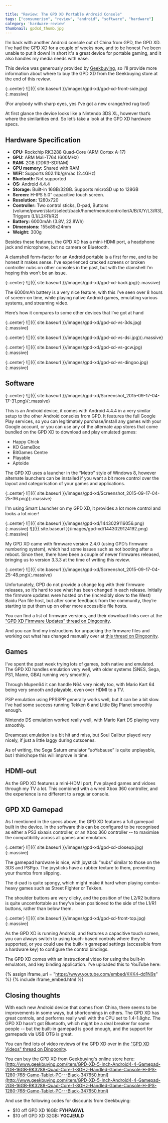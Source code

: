 ```yaml
---

title: "Review: The GPD XD Portable Android Console"
tags: ["consumerism", "review", "android", "software", "hardware"]
category: 'hardware-review'
thumbnail: gpdxd_thumb.jpg
---
```


I’m back with another Android console out of China from GPD, the GPD XD. I've had the GPD XD for a couple of weeks now, and to be honest I've been unable to put it down! In short it's a great device for portable gaming, and it also handles my media needs with ease.

This device was generously provided by [Geekbuying](http://www.geekbuying.com/), so I'll provide more information about where to buy the GPD XD from the Geekbuying store at the end of this review.

<!-- more -->

{:.center}
![]({{ site.baseurl }}/images/gpd-xd/gpd-xd-front-side.jpg){:.massive}

(For anybody with sharp eyes, yes I've got a new orange/red rug too!)

At first glance the device looks like a Nintendo 3DS XL, however that’s where the similarities end. So let’s take a look at the GPD XD hardware specs.

## Hardware Specification

- **CPU:** Rockchip RK3288 Quad-Core (ARM Cortex A-17)
- **GPU:** ARM Mali-T764 (600MHz)
- **RAM:** 2GB (DDR3-SDRAM)
- **GPU memory:** Shared with RAM
- **WIFI:** Supports 802.11b/g/n/ac (2.4GHz)
- **Bluetooth:** Not supported
- **OS:** Android 4.4.4
- **Storage:** Built-in 16GB/32GB. Supports microSD up to 128GB
- **Screen:** H-IPS 5.0” capacitive touch screen.
- **Resolution:** 1280x720
- **Controller:** Two control sticks, D-pad, Buttons (volume/power/start/select/back/home/menu/controller/A/B/X/Y/L3/R3), Triggers (L1/L2/R1/R2)
- **Battery:** 6000mAh (3.8V, 22.8Wh)
- **Dimensions:** 155x89x24mm
- **Weight:** 300g

Besides these features, the GPD XD has a mini-HDMI port, a headphone jack and microphone, but no camera or Bluetooth.

A clamshell form-factor for an Android portable is a first for me, and to be honest it makes sense. I’ve experienced cracked screens or broken controller nubs on other consoles in the past, but with the clamshell I’m hoping this won’t be an issue.

{:.center}
![]({{ site.baseurl }}/images/gpd-xd/gpd-xd-back.jpg){:.massive}

The 6000mAh battery is a very nice feature, with this I’ve seen over 8 hours of screen-on time, while playing native Android games, emulating various systems, and streaming video.

Here’s how it compares to some other devices that I’ve got at hand


{:.center}
![]({{ site.baseurl }}/images/gpd-xd/gpd-xd-vs-3ds.jpg){:.massive}

{:.center}
![]({{ site.baseurl }}/images/gpd-xd/gpd-xd-vs-dsi.jpg){:.massive}

{:.center}
![]({{ site.baseurl }}/images/gpd-xd/gpd-xd-vs-gcw.jpg){:.massive}

{:.center}
![]({{ site.baseurl }}/images/gpd-xd/gpd-xd-vs-dingoo.jpg){:.massive}


## Software

{:.center}
![]({{ site.baseurl }}/images/gpd-xd/Screenshot_2015-09-17-04-17-31.png){:.massive}

This is an Android device, it comes with Android 4.4.4 in a very similar setup to the other Android consoles from GPD. It features the full Google Play services, so you can legitimately purchase/install any games with your Google account, or you can use any of the alternate app stores that come bundled on the GPD XD to download and play emulated games:

- Happy Chick
- KO GameBox
- BitGames Centre
- Playable
- Aptoide

The GPD XD uses a launcher in the “Metro” style of Windows 8, however alternate launchers can be installed if you want a bit more control over the layout and categorisation of your games and applications.

{:.center}
![]({{ site.baseurl }}/images/gpd-xd/Screenshot_2015-09-17-04-25-36.png){:.massive}

I'm using Smart Launcher on my GPD XD, it provides a lot more control and looks a lot nicer!

{:.center}
![]({{ site.baseurl }}/images/gpd-xd/1443029116056.png){:.massive}
![]({{ site.baseurl }}/images/gpd-xd/1443029124192.png){:.massive}

My GPD XD came with firmware version 2.4.0 (using GPD’s firmware numbering system), which had some issues such as not booting after a reboot. Since then, there have been a couple of newer firmwares released, bringing us to version 3.3.3 at the time of writing this review.

{:.center}
![]({{ site.baseurl }}/images/gpd-xd/Screenshot_2015-09-17-04-25-48.png){:.massive}

Unfortunately, GPD do not provide a change log with their firmware releases, so it’s hard to see what has been changed in each release. Initially the firmware updates were hosted on the (incredibly slow to the West) Baidu Pan file host, but after some feedback from the community, they’re starting to put them up on other more accessible file hosts.

You can find a list of firmware versions, and their download links over at the ["GPD XD Firmware Updates" thread on Dingoonity](http://boards.dingoonity.org/gpd-devices/gpd-xd-firmware-updates/).

And you can find my instructions for unpacking the firmware files and working out what has changed manually over at [this thread on Dingoonity](http://boards.dingoonity.org/gpd-devices/gpd-xd-firmware-release-notes/msg130792/#msg130792).

## Games

I’ve spent the past week trying lots of games, both native and emulated. The GPD XD handles emulation very well, with older systems (SNES, Sega, PS1, Mame, GBA) running very smoothly.

Through Mupen64 it can handle N64 very nicely too, with Mario Kart 64 being very smooth and playable, even over HDMI to a TV.

PSP emulation using PPSSPP generally works well, but it can be a bit slow. I’ve had some success running Tekken 6 and Little Big Planet smoothly enough.

Nintendo DS emulation worked really well, with Mario Kart DS playing very smoothly.

Dreamcast emulation is a bit hit and miss, but Soul Calibur played very nicely, if just a little laggy during cutscenes.

As of writing, the Sega Saturn emulator “uoYabause” is quite unplayable, but I think/hope this will improve in time.

## HDMI-out

As the GPD XD features a mini-HDMI port, I've played games and vidoes through my TV a lot. This combined with a wired Xbox 360 controller, and the experience is no different to a regular console.

## GPD XD Gamepad

As I mentioned in the specs above, the GPD XD features a full gamepad built in the device. In the software this can be configured to be recognised as either a PS3 sixaxis controller, or an Xbox 360 controller -- to maximise the compatibility across all games and emulators.

{:.center}
![]({{ site.baseurl }}/images/gpd-xd/gpd-xd-closeup.jpg){:.massive}

The gamepad hardware is nice, with joystick “nubs” similar to those on the 3DS and PSPgo. The joysticks have a rubber texture to them, preventing your thumbs from slipping.

The d-pad is quite spongy, which might make it hard when playing combo-heavy games such as Street Fighter or Tekken.

The shoulder buttons are very clicky, and the position of the L2/R2 buttons is quite uncomfortable as they’ve been positioned to the side of the L1/R1 buttons, rather than below them.

{:.center}
![]({{ site.baseurl }}/images/gpd-xd/gpd-xd-front-top.jpg){:.massive}

As the GPD XD is running Android, and features a capacitive touch screen, you can always switch to using touch-based controls where they’re supported, or you could use the built-in gamepad settings (accessible from a hardware key) to configure the control bindings.

The GPD XD comes with an instructional video for using the built-in emulators, and key binding application. I've uploaded this to YouTube here:

{% assign iframe_url = "https://www.youtube.com/embed/KKK4-dd1N9s" %}
{% include iframe_embed.html %}

## Closing thoughts

With each new Android device that comes from China, there seems to be improvements in some ways, but shortcomings in others. The GPD XD has great controls, and performs really well with the CPU set to 1.4-1.8ghz. The GPD XD hasn't got Bluetooth, which might be a deal breaker for some people -- but the built-in gamepad is good enough, and the support for gamepads via USB OTG is great.

You can find lots of video reviews of the GPD XD over in the ["GPD XD Videos" thread on Dingoonity](http://boards.dingoonity.org/gpd-devices/gpd-xd-youtube-video-(not-in-english)).

You can buy the GPD XD from Geekbuying's online store here: [http://www.geekbuying.com/item/GPD-XD-5-Inch-Android4-4-Gamepad-2GB-16GB-RK3288-Quad-Core-1-8GHz-Handled-Game-Console-H-IPS-1280-768-Game-Tablet-PC---Black-347650.html](http://www.geekbuying.com/item/GPD-XD-5-Inch-Android4-4-Gamepad-2GB-16GB-RK3288-Quad-Core-1-8GHz-Handled-Game-Console-H-IPS-1280-768-Game-Tablet-PC---Black-347650.html)

And use the following codes for discounts from Geekbuying:

- $10 off GPD XD 16GB: **FYHPAGWL**
- $10 off GPD XD 32GB: **YGCJEULD**
